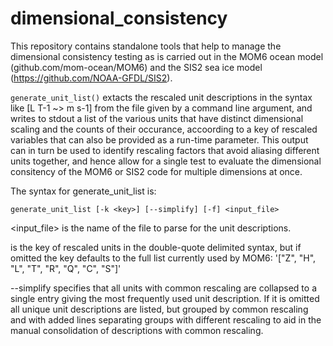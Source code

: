 # dimensional_consistency
This repository contains standalone tools that help to manage the dimensional consistency testing as is carried out in the
MOM6 ocean model (github.com/mom-ocean/MOM6) and the SIS2 sea ice model (https://github.com/NOAA-GFDL/SIS2).

`generate_unit_list()` extacts the rescaled unit descriptions in the syntax like [L T-1 ~> m s-1] from the file given by a
command line argument, and writes to stdout a list of the various units that have distinct dimensional scaling and the
counts of their occurance, accoording to a key of rescaled variables that can also be provided as a run-time parameter.
This output can in turn be used to identify rescaling factors that avoid aliasing different units together, and hence
allow for a single test to evaluate the dimensional consitency of the MOM6 or SIS2 code for multiple dimensions at once.

   The syntax for generate_unit_list is:

    generate_unit_list [-k <key>] [--simplify] [-f] <input_file>

  <input_file> is the name of the file to parse for the unit descriptions.

  <key> is the key of rescaled units in the double-quote delimited syntax, but
      if omitted the key defaults to the full list currently used by MOM6:
      '["Z", "H", "L", "T", "R", "Q", "C", "S"]'

  --simplify specifies that all units with common rescaling are collapsed to a
      single entry giving the most frequently used unit description.  If it is
      omitted all unique unit descriptions are listed, but grouped by common
      rescaling and with added lines separating groups with different rescaling to
      aid in the manual consolidation of descriptions with common rescaling.
